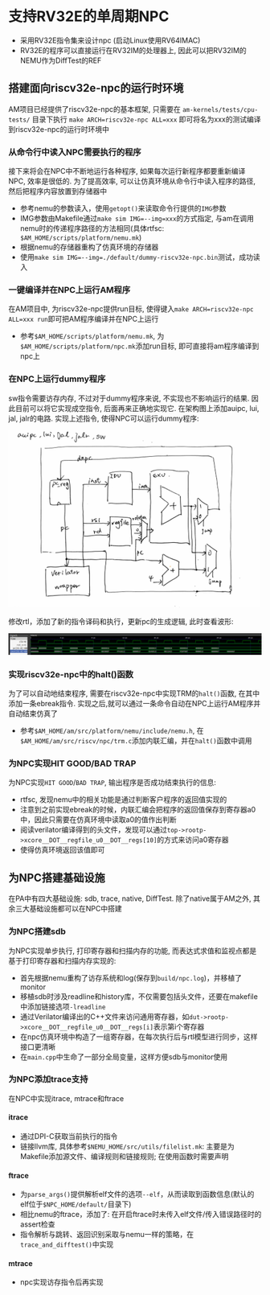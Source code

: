 # 支持RV32E的单周期NPC
- 采用RV32E指令集来设计npc (启动Linux使用RV64IMAC)
- RV32E的程序可以直接运行在RV32IM的处理器上, 因此可以把RV32IM的NEMU作为DiffTest的REF

## 搭建面向riscv32e-npc的运行时环境
AM项目已经提供了riscv32e-npc的基本框架, 只需要在 `am-kernels/tests/cpu-tests/` 目录下执行 `make ARCH=riscv32e-npc ALL=xxx` 即可将名为xxx的测试编译到riscv32e-npc的运行时环境中

### 从命令行中读入NPC需要执行的程序
接下来将会在NPC中不断地运行各种程序, 如果每次运行新程序都要重新编译NPC, 效率是很低的. 为了提高效率, 可以让仿真环境从命令行中读入程序的路径, 然后把程序内容放置到存储器中

- 参考nemu的参数读入，使用`getopt()`来读取命令行提供的`IMG`参数
- IMG参数由Makefile通过`make sim IMG=--img=xxx`的方式指定, 与am在调用nemu时的传递程序路径的方法相同(具体rtfsc: `$AM_HOME/scripts/platform/nemu.mk`)
- 根据nemu的存储器重构了仿真环境的存储器
- 使用`make sim IMG=--img=./default/dummy-riscv32e-npc.bin`测试，成功读入

### 一键编译并在NPC上运行AM程序
在AM项目中, 为riscv32e-npc提供run目标, 使得键入`make ARCH=riscv32e-npc ALL=xxx run`即可把AM程序编译并在NPC上运行

- 参考`$AM_HOME/scripts/platform/nemu.mk`, 为`$AM_HOME/scripts/platform/npc.mk`添加run目标, 即可直接将am程序编译到npc上

### 在NPC上运行dummy程序
sw指令需要访存内存, 不过对于dummy程序来说, 不实现也不影响运行的结果. 因此目前可以将它实现成空指令, 后面再来正确地实现它. 在架构图上添加auipc, lui, jal, jalr的电路. 实现上述指令, 使得NPC可以运行dummy程序:

<img src="../../figs/CamScanner 08-16-2024 12.24.jpg" width="500" />

修改rtl，添加了新的指令译码和执行，更新pc的生成逻辑, 此时查看波形:

<img src="../../figs/Screenshot from 2024-08-16 12-28-26.png"/>

### 实现riscv32e-npc中的halt()函数
为了可以自动地结束程序, 需要在riscv32e-npc中实现TRM的`halt()`函数, 在其中添加一条ebreak指令. 实现之后,就可以通过一条命令自动在NPC上运行AM程序并自动结束仿真了

- 参考`$AM_HOME/am/src/platform/nemu/include/nemu.h`, 在`$AM_HOME/am/src/riscv/npc/trm.c`添加内联汇编，并在`halt()`函数中调用

### 为NPC实现HIT GOOD/BAD TRAP
为NPC实现`HIT GOOD`/`BAD TRAP`, 输出程序是否成功结束执行的信息:

- rtfsc, 发现nemu中的相关功能是通过判断客户程序的返回值实现的
- 注意到之前实现ebreak的时候，内联汇编会把程序的返回值保存到寄存器a0中，因此只需要在仿真环境中读取a0的值作出判断
- 阅读verilator编译得到的头文件，发现可以通过`top->rootp->xcore__DOT__regfile_u0__DOT__regs[10]`的方式来访问a0寄存器
- 使得仿真环境返回该值即可

## 为NPC搭建基础设施
在PA中有四大基础设施: sdb, trace, native, DiffTest. 除了native属于AM之外, 其余三大基础设施都可以在NPC中搭建

### 为NPC搭建sdb
为NPC实现单步执行, 打印寄存器和扫描内存的功能, 而表达式求值和监视点都是基于打印寄存器和扫描内存实现的:

- 首先根据nemu重构了访存系统和log(保存到`build/npc.log`)，并移植了monitor
- 移植sdb时涉及readline和history库，不仅需要包括头文件，还要在makefile中添加链接选项`-lreadline`
- 通过Verilator编译出的C++文件来访问通用寄存器，如`dut->rootp->xcore__DOT__regfile_u0__DOT__regs[i]`表示第i个寄存器
- 在npc仿真环境中构造了一组寄存器，在每次执行后与rtl模型进行同步，这样接口更清晰
- 在`main.cpp`中生命了一部分全局变量，这样方便sdb与monitor使用

### 为NPC添加trace支持
在NPC中实现itrace, mtrace和ftrace

#### itrace
- 通过DPI-C获取当前执行的指令
- 链接llvm库, 具体参考`$NEMU_HOME/src/utils/filelist.mk`: 主要是为Makefile添加源文件、编译规则和链接规则; 在使用函数时需要声明

#### ftrace
- 为`parse_args()`提供解析elf文件的选项`--elf`，从而读取到函数信息(默认的elf位于`$NPC_HOME/default/`目录下)
- 相比nemu的ftrace，添加了: 在开启ftrace时未传入elf文件/传入错误路径时的assert检查
- 指令解析与跳转、返回识别采取与nemu一样的策略，在`trace_and_difftest()`中实现

#### mtrace
- npc实现访存指令后再实现